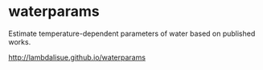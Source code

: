 # waterparams

Estimate temperature-dependent parameters of water based on published works.

http://lambdalisue.github.io/waterparams
